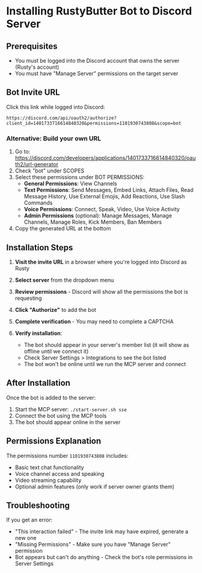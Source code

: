 # Installing RustyButter Bot to Discord Server

## Prerequisites
- You must be logged into the Discord account that owns the server (Rusty's account)
- You must have "Manage Server" permissions on the target server

## Bot Invite URL
Click this link while logged into Discord:

```
https://discord.com/api/oauth2/authorize?client_id=1401733716614840320&permissions=1101930743808&scope=bot
```

### Alternative: Build your own URL
1. Go to: https://discord.com/developers/applications/1401733716614840320/oauth2/url-generator
2. Check "bot" under SCOPES
3. Select these permissions under BOT PERMISSIONS:
   - **General Permissions**: View Channels
   - **Text Permissions**: Send Messages, Embed Links, Attach Files, Read Message History, Use External Emojis, Add Reactions, Use Slash Commands
   - **Voice Permissions**: Connect, Speak, Video, Use Voice Activity
   - **Admin Permissions** (optional): Manage Messages, Manage Channels, Manage Roles, Kick Members, Ban Members
4. Copy the generated URL at the bottom

## Installation Steps

1. **Visit the invite URL** in a browser where you're logged into Discord as Rusty

2. **Select server** from the dropdown menu

3. **Review permissions** - Discord will show all the permissions the bot is requesting

4. **Click "Authorize"** to add the bot

5. **Complete verification** - You may need to complete a CAPTCHA

6. **Verify installation**:
   - The bot should appear in your server's member list (it will show as offline until we connect it)
   - Check Server Settings > Integrations to see the bot listed
   - The bot won't be online until we run the MCP server and connect

## After Installation

Once the bot is added to the server:

1. Start the MCP server: `./start-server.sh sse`
2. Connect the bot using the MCP tools
3. The bot should appear online in the server

## Permissions Explanation

The permissions number `1101930743808` includes:
- Basic text chat functionality
- Voice channel access and speaking
- Video streaming capability
- Optional admin features (only work if server owner grants them)

## Troubleshooting

If you get an error:
- "This interaction failed" - The invite link may have expired, generate a new one
- "Missing Permissions" - Make sure you have "Manage Server" permission
- Bot appears but can't do anything - Check the bot's role permissions in Server Settings